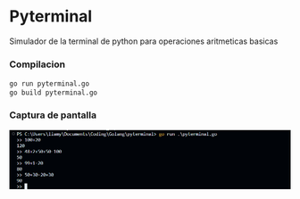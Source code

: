 # Pyterminal

Simulador de la terminal de python para operaciones aritmeticas basicas

### Compilacion

```
go run pyterminal.go
go build pyterminal.go
```

### Captura de pantalla

![Captura de pyterminal](https://github.com/addliam/pyterminal/blob/main/captura.PNG)
